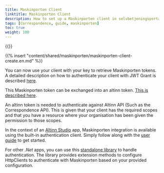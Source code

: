 ```yaml
---
title: Maskinporten Client
linktitle: Maskinporten Client
description: How to set up a Maskinporten client in selvbetjeningsportalen
tags: [Correspondence, guide, maskinporten]
toc: true
weight: 100
---
```


{{<children />}}

{{% insert "content/shared/maskinporten/maskinporten-client-create.en.md" %}}

You can now use your client with your key to retrieve Maskinporten tokens. 
A detailed description on how to authenticate your client with JWT Grant is described [here](https://docs.digdir.no/docs/Maskinporten/maskinporten_guide_apikonsument).

This Maskinporten token can be exchanged into an altinn token. [This is described here](/authentication/what-do-you-get/).

An altinn token is needed to authenticate against Altinn API (Such as the Correspondence API). This is given that your client has the required scopes and that you have a resource where your organisation has been given the permission to those scopes.

In the context of an [Altinn Studio](/altinn-studio) app, Maskinporten integration is available using the built-in authentication client. Simply follow along with the [user guide](/altinn-studio/guides/integration/maskinporten) to get started.

For other _.Net_ apps, you can use this [standalone library](https://github.com/Altinn/altinn-apiclient-maskinporten) to handle authentication. The library provides extension methods to configure HttpClients to authenticate with Maskinporten based on your provided configuration.